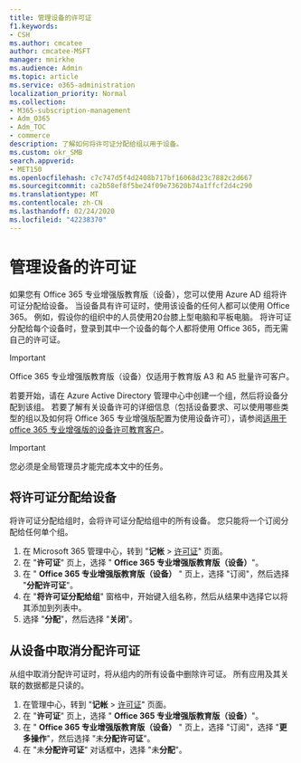 ```yaml
---
title: 管理设备的许可证
f1.keywords:
- CSH
ms.author: cmcatee
author: cmcatee-MSFT
manager: mnirkhe
ms.audience: Admin
ms.topic: article
ms.service: o365-administration
localization_priority: Normal
ms.collection:
- M365-subscription-management
- Adm_O365
- Adm_TOC
- commerce
description: 了解如何将许可证分配给组以用于设备。
ms.custom: okr_SMB
search.appverid:
- MET150
ms.openlocfilehash: c7c747d5f4d2408b717bf16068d23c7882c2d667
ms.sourcegitcommit: ca2b58ef8f5be24f09e73620b74a1ffcf2d4c290
ms.translationtype: MT
ms.contentlocale: zh-CN
ms.lasthandoff: 02/24/2020
ms.locfileid: "42238370"
---
```

# <a name="manage-licenses-for-devices"></a>管理设备的许可证

如果您有 Office 365 专业增强版教育版（设备），您可以使用 Azure AD 组将许可证分配给设备。 当设备具有许可证时，使用该设备的任何人都可以使用 Office 365。 例如，假设你的组织中的人员使用20台膝上型电脑和平板电脑。 将许可证分配给每个设备时，登录到其中一个设备的每个人都将使用 Office 365，而无需自己的许可证。

> [!IMPORTANT]
> Office 365 专业增强版教育版（设备）仅适用于教育版 A3 和 A5 批量许可客户。

若要开始，请在 Azure Active Directory 管理中心中创建一个组，然后将设备分配到该组。 若要了解有关设备许可的详细信息（包括设备要求、可以使用哪些类型的组以及如何将 Office 365 专业增强版配置为使用设备许可），请参阅[适用于 office 365 专业增强版的设备许可教育客户](https://go.microsoft.com/fwlink/p/?linkid=2094216)。

> [!IMPORTANT]
> 您必须是全局管理员才能完成本文中的任务。

## <a name="assign-licenses-to-devices"></a>将许可证分配给设备

将许可证分配给组时，会将许可证分配给组中的所有设备。 您只能将一个订阅分配给任何单个组。

1. 在 Microsoft 365 管理中心，转到 "**记帐** > <a href="https://go.microsoft.com/fwlink/p/?linkid=842264" target="_blank">许可证</a>" 页面。
2. 在 "**许可证**" 页上，选择 " **Office 365 专业增强版教育版（设备）**"。
3. 在 " **Office 365 专业增强版教育版（设备）** " 页上，选择 "订阅"，然后选择 "**分配许可证**"。
4. 在 "**将许可证分配给组**" 窗格中，开始键入组名称，然后从结果中选择它以将其添加到列表中。
6. 选择 "**分配**"，然后选择 "**关闭**"。

## <a name="unassign-licenses-from-devices"></a>从设备中取消分配许可证

从组中取消分配许可证时，将从组内的所有设备中删除许可证。 所有应用及其关联的数据都是只读的。

1. 在管理中心，转到 "**记帐** > <a href="https://go.microsoft.com/fwlink/p/?linkid=842264" target="_blank">许可证</a>" 页面。
2. 在 "**许可证**" 页上，选择 " **Office 365 专业增强版教育版（设备）**"。
3. 在 " **Office 365 专业增强版教育版（设备）** " 页上，选择 "订阅"，选择 "**更多操作**"，然后选择 "未**分配许可证**"。
5. 在 "未**分配许可证**" 对话框中，选择 "未**分配**"。